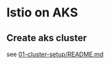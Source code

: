 # Istio on AKS


## Create aks cluster
see [01-cluster-setup/README.md](01-cluster-setup/README.md)
